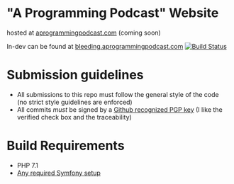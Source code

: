 "A Programming Podcast" Website
================================

hosted at [aprogrammingpodcast.com](https://aprogrammingpodcast.com) (coming soon)

In-dev can be found at [bleeding.aprogrammingpodcast.com](https://bleeding.aprogrammingpodcast.com) [![Build Status](https://build.nclf.net/job/AppWebsite-Alpha/badge/icon)](https://build.nclf.net/job/AppWebsite-Alpha)

Submission guidelines
=====================
* All submissions to this repo must follow the general style of the code
  (no strict style guidelines are enforced)
* All commits *must* be signed by a [Github recognized PGP key](https://help.github.com/articles/signing-commits-using-gpg/) 
  (I like the verified check box and the traceability)

Build Requirements
==================
* PHP 7.1
* [Any required Symfony setup](https://symfony.com/doc/3.1.5/setup.html)